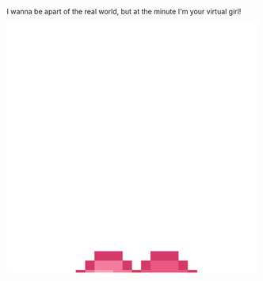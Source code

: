 I wanna be apart of the real world, but at the minute I'm your virtual girl!

<img src="hearts.svg">
